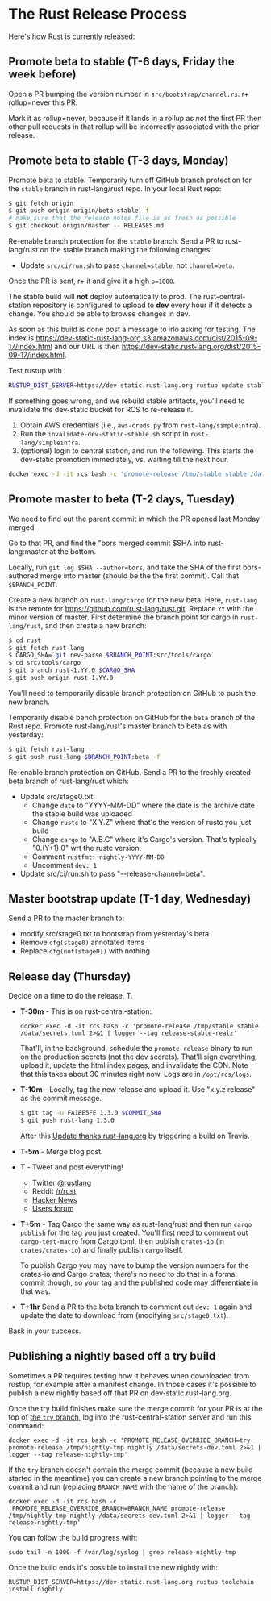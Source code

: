 # The Rust Release Process

Here's how Rust is currently released:

## Promote beta to stable (T-6 days, Friday the week before)

Open a PR bumping the version number in `src/bootstrap/channel.rs`. r+
rollup=never this PR.

Mark it as rollup=never, because if it lands in a rollup as *not* the first PR
then other pull requests in that rollup will be incorrectly associated with the
prior release.

## Promote beta to stable (T-3 days, Monday)

Promote beta to stable. Temporarily turn off GitHub branch protection for the
`stable` branch in rust-lang/rust repo. In your local Rust repo:

```sh
$ git fetch origin
$ git push origin origin/beta:stable -f
# make sure that the release notes file is as fresh as possible
$ git checkout origin/master -- RELEASES.md
```

Re-enable branch protection for the `stable` branch. Send a PR to rust-lang/rust
on the stable branch making the following changes:

- Update `src/ci/run.sh` to pass `channel=stable`, not `channel=beta`.

Once the PR is sent, r+ it and give it a high `p=1000`.

The stable build will **not** deploy automatically to prod. The
rust-central-station repository is configured to upload to **dev** every hour if
it detects a change. You should be able to browse changes in dev.

As soon as this build is done post a message to irlo asking for testing. The
index is
https://dev-static-rust-lang-org.s3.amazonaws.com/dist/2015-09-17/index.html and
our URL is then https://dev-static.rust-lang.org/dist/2015-09-17/index.html.

Test rustup with

```sh
RUSTUP_DIST_SERVER=https://dev-static.rust-lang.org rustup update stable
```

If something goes wrong, and we rebuild stable artifacts, you'll need to
invalidate the dev-static bucket for RCS to re-release it.

1. Obtain AWS credentials (i.e., `aws-creds.py` from `rust-lang/simpleinfra`).
1. Run the `invalidate-dev-static-stable.sh` script in `rust-lang/simpleinfra`.
1.  (optional) login to central station, and run the following. This starts the
    dev-static promotion immediately, vs. waiting till the next hour.

```bash
docker exec -d -it rcs bash -c 'promote-release /tmp/stable stable /data/secrets-dev.toml 2>&1 | logger --tag release-stable'
```

## Promote master to beta (T-2 days, Tuesday)

We need to find out the parent commit in which the PR opened last Monday merged.

Go to that PR, and find the "bors merged commit $SHA into rust-lang:master at the bottom.

Locally, run `git log $SHA --author=bors`, and take the SHA of the first
bors-authored merge into master (should be the the first commit). Call that
`$BRANCH_POINT`.

Create a new branch on `rust-lang/cargo` for the new beta. Here, `rust-lang` is
the remote for https://github.com/rust-lang/rust.git. Replace `YY` with the
minor version of master. First determine the branch point for cargo in
`rust-lang/rust`, and then create a new branch:

```sh
$ cd rust
$ git fetch rust-lang
$ CARGO_SHA=`git rev-parse $BRANCH_POINT:src/tools/cargo`
$ cd src/tools/cargo
$ git branch rust-1.YY.0 $CARGO_SHA
$ git push origin rust-1.YY.0
```

You'll need to temporarily disable branch protection on GitHub to push the new
branch.

Temporarily disable banch protection on GitHub for the `beta` branch of the Rust
repo. Promote rust-lang/rust's master branch to beta as with yesterday:

```sh
$ git fetch rust-lang
$ git push rust-lang $BRANCH_POINT:beta -f
```

Re-enable branch protection on GitHub. Send a PR to the freshly created beta
branch of rust-lang/rust which:

- Update src/stage0.txt
  - Change `date` to "YYYY-MM-DD" where the date is the archive date the stable
    build was uploaded
  - Change `rustc` to "X.Y.Z" where that's the version of rustc you just build
  - Change `cargo` to "A.B.C" where it's Cargo's version. That's typically
    "0.(Y+1).0" wrt the rustc version.
  - Comment `rustfmt: nightly-YYYY-MM-DD`
  - Uncomment `dev: 1`
- Update src/ci/run.sh to pass "--release-channel=beta".

## Master bootstrap update (T-1 day, Wednesday)

Send a PR to the master branch to:

- modify src/stage0.txt to bootstrap from yesterday's beta
- Remove `cfg(stage0)` annotated items
- Replace `cfg(not(stage0))` with nothing

## Release day (Thursday)

Decide on a time to do the release, T.

- **T-30m** - This is on rust-central-station:

  ```
  docker exec -d -it rcs bash -c 'promote-release /tmp/stable stable /data/secrets.toml 2>&1 | logger --tag release-stable-realz'
  ```

  That'll, in the background, schedule the `promote-release` binary to run on
  the production secrets (not the dev secrets). That'll sign everything, upload
  it, update the html index pages, and invalidate the CDN. Note that this takes
  about 30 minutes right now. Logs are in `/opt/rcs/logs`.

- **T-10m** - Locally, tag the new release and upload it. Use "x.y.z release" as
  the commit message.

  ```sh
  $ git tag -u FA1BE5FE 1.3.0 $COMMIT_SHA
  $ git push rust-lang 1.3.0
  ```

  After this [Update thanks.rust-lang.org][update-thanks] by triggering a build
  on Travis.

- **T-5m** - Merge blog post.

- **T** - Tweet and post everything!

  - Twitter [@rustlang](https://twitter.com/rustlang)
  - Reddit [/r/rust](https://www.reddit.com/r/rust/)
  - [Hacker News](https://news.ycombinator.com/)
  - [Users forum](https://users.rust-lang.org/)

- **T+5m** - Tag Cargo the same way as rust-lang/rust and then run
  `cargo publish` for the tag you just created. You'll first need to comment
  out `cargo-test-macro` from Cargo.toml, then publish `crates-io` (in
  `crates/crates-io`) and finally publish `cargo` itself.

  To publish Cargo you may have to bump the version numbers for the crates-io and Cargo crates; there's no need to do that in a formal commit though, so your tag and the published code may differentiate in that way.

- **T+1hr** Send a PR to the beta branch to comment out `dev: 1` again and
  update the date to download from (modifying `src/stage0.txt`).

[update-thanks]: https://travis-ci.com/rust-lang/thanks

Bask in your success.

## Publishing a nightly based off a try build

Sometimes a PR requires testing how it behaves when downloaded from rustup, for
example after a manifest change. In those cases it's possible to publish a new
nightly based off that PR on dev-static.rust-lang.org.

Once the try build finishes make sure the merge commit for your PR is at the
top of [the `try` branch][rust-try], log into the rust-central-station server
and run this command:

```
docker exec -d -it rcs bash -c 'PROMOTE_RELEASE_OVERRIDE_BRANCH=try promote-release /tmp/nightly-tmp nightly /data/secrets-dev.toml 2>&1 | logger --tag release-nightly-tmp'
```

If the `try` branch doesn't contain the merge commit (because a new build
started in the meantime) you can create a new branch pointing to the merge
commit and run (replacing `BRANCH_NAME` with the name of the branch):

```
docker exec -d -it rcs bash -c 'PROMOTE_RELEASE_OVERRIDE_BRANCH=BRANCH_NAME promote-release /tmp/nightly-tmp nightly /data/secrets-dev.toml 2>&1 | logger --tag release-nightly-tmp'
```

You can follow the build progress with:

```
sudo tail -n 1000 -f /var/log/syslog | grep release-nightly-tmp
```

Once the build ends it's possible to install the new nightly with:

```
RUSTUP_DIST_SERVER=https://dev-static.rust-lang.org rustup toolchain install nightly
```

[rust-try]: https://github.com/rust-lang/rust/commits/try
